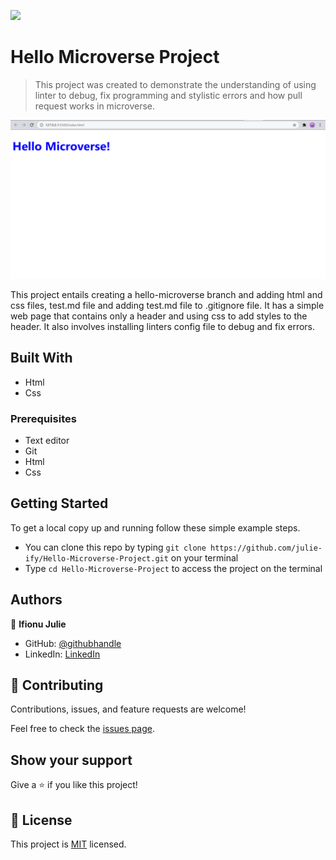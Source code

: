 ![](https://img.shields.io/badge/Microverse-blueviolet)

# Hello Microverse Project

> This project was created to demonstrate the understanding of using linter to debug, fix programming and stylistic errors and how pull request works in microverse.

![screenshot](./images/scr-1.jpg)

This project entails creating a hello-microverse branch and adding html and css files, test.md file and adding test.md file to .gitignore file. It has a simple web page that contains only a header and using css to add styles to the header. It also involves installing linters config file to debug and fix errors.

## Built With

- Html
- Css

### Prerequisites

- Text editor
- Git
- Html
- Css

## Getting Started

To get a local copy up and running follow these simple example steps.

- You can clone this repo by typing `git clone https://github.com/julie-ify/Hello-Microverse-Project.git` on your terminal
- Type `cd Hello-Microverse-Project` to access the project on the terminal

## Authors

👤 **Ifionu Julie**

- GitHub: [@githubhandle](https://github.com/julie-ify)
- LinkedIn: [LinkedIn](https://www.linkedin.com/in/juliana-ifionu-4a9492212/)

## 🤝 Contributing

Contributions, issues, and feature requests are welcome!

Feel free to check the [issues page](https://github.com/julie-ify/Hello-Microverse-Project/issues).

## Show your support

Give a ⭐️ if you like this project!

## 📝 License

This project is [MIT](./MIT.md) licensed.
